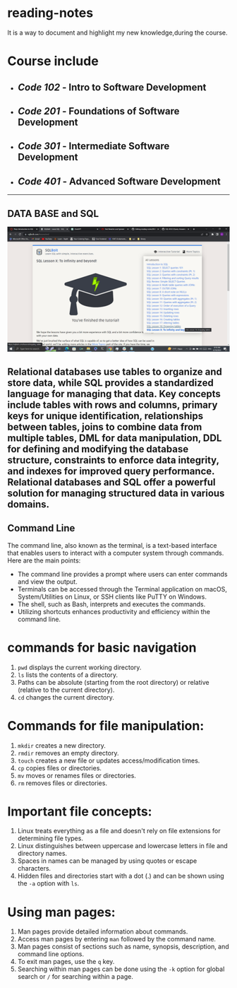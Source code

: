 
# reading-notes

It is a way to document and highlight my new knowledge,during the course.

# Course include 

* ## ***Code 102*** - Intro to Software Development
* ## ***Code 201*** - Foundations of Software Development
* ## ***Code 301*** - Intermediate Software Development
* ## ***Code 401*** - Advanced Software Development

[](./preWorkFile.md)

---
## DATA BASE and SQL
![My score](./assist/2023-06-10%20(3).png)

Relational databases use tables to organize and store data, while SQL provides a standardized language for managing that data. Key concepts include tables with rows and columns, primary keys for unique identification, relationships between tables, joins to combine data from multiple tables, DML for data manipulation, DDL for defining and modifying the database structure, constraints to enforce data integrity, and indexes for improved query performance. Relational databases and SQL offer a powerful solution for managing structured data in various domains.
---
## Command Line 
The command line, also known as the terminal, is a text-based interface that enables users to interact with a computer system through commands. Here are the main points:

- The command line provides a prompt where users can enter commands and view the output.
- Terminals can be accessed through the Terminal application on macOS, System/Utilities on Linux, or SSH clients like PuTTY on Windows.
- The shell, such as Bash, interprets and executes the commands.
- Utilizing shortcuts enhances productivity and efficiency within the command line.

# commands for basic navigation
1. `pwd` displays the current working directory.
2. `ls` lists the contents of a directory.
3. Paths can be absolute (starting from the root directory) or relative (relative to the current directory).
4. `cd` changes the current directory.

# Commands for file manipulation:
1. `mkdir` creates a new directory.
2. `rmdir` removes an empty directory.
3. `touch` creates a new file or updates access/modification times.
4. `cp` copies files or directories.
5. `mv` moves or renames files or directories.
6. `rm` removes files or directories.

# Important file concepts:
1. Linux treats everything as a file and doesn't rely on file extensions for determining file types.
2. Linux distinguishes between uppercase and lowercase letters in file and directory names.
3. Spaces in names can be managed by using quotes or escape characters.
4. Hidden files and directories start with a dot (.) and can be shown using the `-a` option with `ls`.

# Using man pages:
1. Man pages provide detailed information about commands.
2. Access man pages by entering `man` followed by the command name.
3. Man pages consist of sections such as name, synopsis, description, and command line options.
4. To exit man pages, use the `q` key.
5. Searching within man pages can be done using the `-k` option for global search or `/` for searching within a page.

